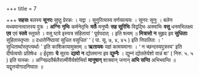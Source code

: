+++
title = 7

+++
**सहसः** बलस्य **सूनरः** सुष्ठु प्रेरकः । यद्वा । सूनुरित्यस्य वर्णव्यत्ययः । सूनरः सूनुः । बलेन मथ्यमानत्वात्तस्य पुत्रः । **अग्निः** **नृभिः** कर्मनेतृभिः **मर्तैः** मनुष्यैः **सह** **सूरिभिः** विद्वद्भिः अस्माभिः **वसु** धनमभिलक्ष्य **एव** एवं **स्तवे** स्तूयते । वसु ष्टवे इस्यत्र संहितायां ‘ पूर्वपदात् । इति षत्वम् ॥ **मित्रासो** **न** सुहृद इव **सुधिताः** सुहितास्तृप्ताः ॥ दधातेर्निष्ठायां सुधित वसुधित’ ' ( पा. सू. ७, ४, ४५ ) इति निपातितः । ‘ सुधितार्थास्तृप्त्यर्थाः ' इति काशिकायामुक्तम् ॥ **ऋतायवः** यज्ञं कामयमानाः । ‘ न च्छन्दस्यपुत्रस्य' इति दीर्घत्वयोः प्रतिषेधः ॥ ईदृशाः **ये** सूरयः **द्यावो** **न** द्योतमाना इव **द्युम्नैः** । द्युम्नं द्योततेर्यशो वान्नं बा' ( निरु. ५. ५ ) इति यास्कः । अग्निप्रदतैर्बलैरात्मीयैर्यशोभिर्वा **मानुषान्** शात्रवान् जनान् **अभि** **सन्ति** अभिभवन्ति ॥ यद्वृत्तयोगादनिघातः ॥
